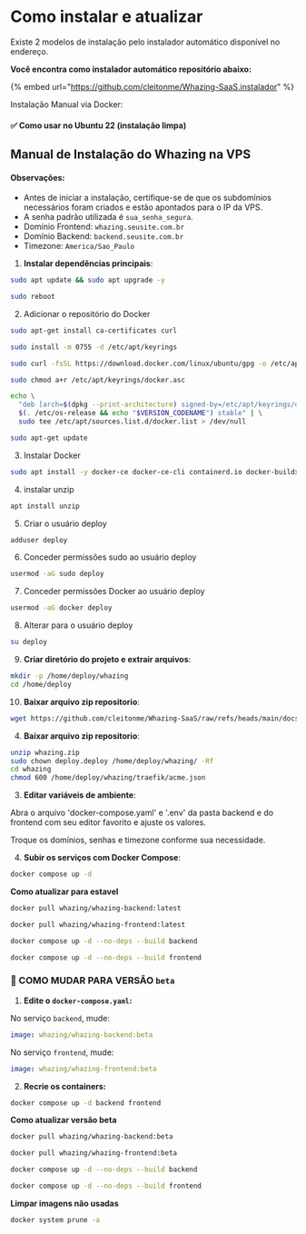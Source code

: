 # Como instalar e atualizar

Existe 2 modelos de instalação pelo instalador automático disponível no endereço.&#x20;

**Você encontra como instalador automático repositório abaixo:**

{% embed url="https://github.com/cleitonme/Whazing-SaaS.instalador" %}

Instalação Manual via Docker:

#### ✅ **Como usar no Ubuntu 22 (instalação limpa)**

## Manual de Instalação do Whazing na VPS

#### Observações:

* Antes de iniciar a instalação, certifique-se de que os subdomínios necessários foram criados e estão apontados para o IP da VPS.
* A senha padrão utilizada é `sua_senha_segura`.
* Domínio Frontend: `whazing.seusite.com.br`
* Domínio Backend: `backend.seusite.com.br`
* Timezone: `America/Sao_Paulo`

1. **Instalar dependências principais**:

```bash
sudo apt update && sudo apt upgrade -y
```

```bash
sudo reboot
```

2. Adicionar o repositório do Docker

```bash
sudo apt-get install ca-certificates curl
```

```bash
sudo install -m 0755 -d /etc/apt/keyrings
```

```bash
sudo curl -fsSL https://download.docker.com/linux/ubuntu/gpg -o /etc/apt/keyrings/docker.asc
```

```bash
sudo chmod a+r /etc/apt/keyrings/docker.asc
```

```bash
echo \
  "deb [arch=$(dpkg --print-architecture) signed-by=/etc/apt/keyrings/docker.asc] https://download.docker.com/linux/ubuntu \
  $(. /etc/os-release && echo "$VERSION_CODENAME") stable" | \
  sudo tee /etc/apt/sources.list.d/docker.list > /dev/null
```

```bash
sudo apt-get update
```

3. Instalar Docker

```bash
sudo apt install -y docker-ce docker-ce-cli containerd.io docker-buildx-plugin docker-compose-plugin
```

4. instalar unzip

```bash
apt install unzip
```

5. Criar o usuário deploy

```bash
adduser deploy
```

6. Conceder permissões sudo ao usuário deploy

```bash
usermod -aG sudo deploy
```

7. Conceder permissões Docker ao usuário deploy

```bash
usermod -aG docker deploy
```

8. Alterar para o usuário deploy

```bash
su deploy
```

9. **Criar diretório do projeto e extrair arquivos**:

```bash
mkdir -p /home/deploy/whazing
cd /home/deploy
```

10. **Baixar arquivo zip repositorio**:

```bash
wget https://github.com/cleitonme/Whazing-SaaS/raw/refs/heads/main/docs/Instalacao_manual_docker/whazing.zip
```

4. **Baixar arquivo zip repositorio**:

```bash
unzip whazing.zip
sudo chown deploy.deploy /home/deploy/whazing/ -Rf
cd whazing
chmod 600 /home/deploy/whazing/traefik/acme.json
```

3. **Editar variáveis de ambiente**:

Abra o arquivo 'docker-compose.yaml' e '.env' da pasta backend e do frontend com seu editor favorito e ajuste os valores.

Troque os domínios, senhas e timezone conforme sua necessidade.

4. **Subir os serviços com Docker Compose**:

```bash
docker compose up -d
```

**Como atualizar para estavel**

```bash
docker pull whazing/whazing-backend:latest
```

```bash
docker pull whazing/whazing-frontend:latest
```

```bash
docker compose up -d --no-deps --build backend
```

```bash
docker compose up -d --no-deps --build frontend
```

### 🔁 COMO MUDAR PARA VERSÃO `beta`

1. **Edite o `docker-compose.yaml`:**

No serviço `backend`, mude:

```yaml
image: whazing/whazing-backend:beta
```

No serviço `frontend`, mude:

```yaml
image: whazing/whazing-frontend:beta
```

2. **Recrie os containers:**

```bash
docker compose up -d backend frontend
```

**Como atualizar versão beta**

```bash
docker pull whazing/whazing-backend:beta
```

```bash
docker pull whazing/whazing-frontend:beta
```

```bash
docker compose up -d --no-deps --build backend
```

```bash
docker compose up -d --no-deps --build frontend
```

**Limpar imagens não usadas**

```bash
docker system prune -a
```

